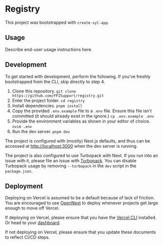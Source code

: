 # Registry

This project was bootstrapped with `create-syl-app`.

## Usage

Describe end-user usage instructions here.

## Development

To get started with development, perform the following. If you've freshly bootstrapped from the CLI, skip directly to step 4.

1. Clone this repository. `git clone https://github.com/FFISupport/registry.git`
2. Enter the project folder. `cd registry`
3. Install dependencies. `pnpm install`
4. Copy the provided `.env.example` file to a `.env` file. Ensure this file isn't committed (it should already exist in the ignore.) `cp .env.example .env`
5. Provide the environment variables as shown in your editor of choice. `nvim .env`
6. Run the dev server. `pnpm dev`

The project is configured with (mostly) Next.js defaults, and thus can be accessed at [http://localhost:3000]() when the dev server is running.

The project is also configured to use Turbopack with Next. If you run into an issue with it, please file an issue with [Turbopack](https://github.com/vercel/turborepo). You can disable Turbopack usage by removing `--turbopack` in the `dev` script in the `package.json`.

## Deployment

Deploying on Vercel is assumed to be a default because of lack of friction. You are encouraged to use [OpenNext](https://opennext.js.org/) to deploy whenever projects get large enough to move off Vercel.

If deploying on Vercel, please ensure that you have the [Vercel CLI](https://vercel.com/docs/cli) installed. Or head to your [dashboard](https://vercel.com/).

If not deploying on Vercel, please ensure that you update these documents to reflect CI/CD steps.